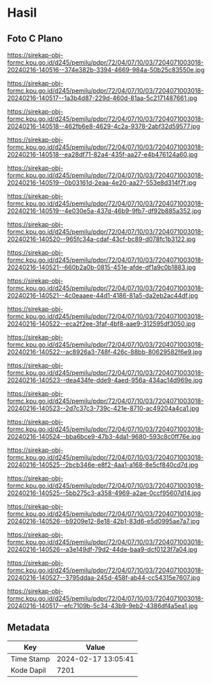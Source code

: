 # Hasil

## Foto C Plano

https://sirekap-obj-formc.kpu.go.id/d245/pemilu/pdpr/72/04/07/10/03/7204071003018-20240216-140516--374e382b-3394-4669-984a-50b25c83550e.jpg

https://sirekap-obj-formc.kpu.go.id/d245/pemilu/pdpr/72/04/07/10/03/7204071003018-20240216-140517--1a3b4d87-229d-460d-81aa-5c2171487661.jpg

https://sirekap-obj-formc.kpu.go.id/d245/pemilu/pdpr/72/04/07/10/03/7204071003018-20240216-140518--462fb6e8-4629-4c2a-9378-2abf32d59577.jpg

https://sirekap-obj-formc.kpu.go.id/d245/pemilu/pdpr/72/04/07/10/03/7204071003018-20240216-140518--ea28df71-82a4-435f-aa27-e4b476124a60.jpg

https://sirekap-obj-formc.kpu.go.id/d245/pemilu/pdpr/72/04/07/10/03/7204071003018-20240216-140519--0b03161d-2eaa-4e20-aa27-553e8d314f7f.jpg

https://sirekap-obj-formc.kpu.go.id/d245/pemilu/pdpr/72/04/07/10/03/7204071003018-20240216-140519--4e030e5a-437d-46b9-9fb7-df92b885a352.jpg

https://sirekap-obj-formc.kpu.go.id/d245/pemilu/pdpr/72/04/07/10/03/7204071003018-20240216-140520--965fc34a-cdaf-43cf-bc89-d078fc1b3122.jpg

https://sirekap-obj-formc.kpu.go.id/d245/pemilu/pdpr/72/04/07/10/03/7204071003018-20240216-140521--660b2a0b-0815-451e-afde-df1a9c0b1883.jpg

https://sirekap-obj-formc.kpu.go.id/d245/pemilu/pdpr/72/04/07/10/03/7204071003018-20240216-140521--4c0eaaee-44d1-4186-81a5-da2eb2ac44df.jpg

https://sirekap-obj-formc.kpu.go.id/d245/pemilu/pdpr/72/04/07/10/03/7204071003018-20240216-140522--eca2f2ee-3faf-4bf8-aae9-312595df3050.jpg

https://sirekap-obj-formc.kpu.go.id/d245/pemilu/pdpr/72/04/07/10/03/7204071003018-20240216-140522--ac8926a3-748f-426c-88bb-80629582f6e9.jpg

https://sirekap-obj-formc.kpu.go.id/d245/pemilu/pdpr/72/04/07/10/03/7204071003018-20240216-140523--dea434fe-dde9-4aed-956a-434ac14d969e.jpg

https://sirekap-obj-formc.kpu.go.id/d245/pemilu/pdpr/72/04/07/10/03/7204071003018-20240216-140523--2d7c37c3-739c-421e-8710-ac49204a4ca1.jpg

https://sirekap-obj-formc.kpu.go.id/d245/pemilu/pdpr/72/04/07/10/03/7204071003018-20240216-140524--bba6bce9-47b3-4da1-9680-593c8c0ff76e.jpg

https://sirekap-obj-formc.kpu.go.id/d245/pemilu/pdpr/72/04/07/10/03/7204071003018-20240216-140525--2bcb346e-e8f2-4aa1-a168-8e5cf840cd7d.jpg

https://sirekap-obj-formc.kpu.go.id/d245/pemilu/pdpr/72/04/07/10/03/7204071003018-20240216-140525--5bb275c3-a358-4969-a2ae-0ccf95607d14.jpg

https://sirekap-obj-formc.kpu.go.id/d245/pemilu/pdpr/72/04/07/10/03/7204071003018-20240216-140526--b9209e12-8e18-42b1-83d6-e5d0995ae7a7.jpg

https://sirekap-obj-formc.kpu.go.id/d245/pemilu/pdpr/72/04/07/10/03/7204071003018-20240216-140526--a3e149df-79d2-44de-baa9-dcf0123f7a04.jpg

https://sirekap-obj-formc.kpu.go.id/d245/pemilu/pdpr/72/04/07/10/03/7204071003018-20240216-140527--3795ddaa-245d-458f-ab44-cc54315e7607.jpg

https://sirekap-obj-formc.kpu.go.id/d245/pemilu/pdpr/72/04/07/10/03/7204071003018-20240216-140517--efc7109b-5c34-43b9-9eb2-4386df4a5ea1.jpg


## Metadata

| Key        | Value               |
| ---------- | ------------------- |
| Time Stamp | 2024-02-17 13:05:41 |
| Kode Dapil | 7201                |



